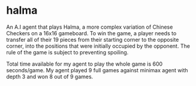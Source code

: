 # halma

An A.I agent that plays Halma, a more complex variation of Chinese Checkers on a 16x16 gameboard. To win the game, a player needs to transfer all of their 19 pieces from their starting corner to the opposite corner, into the positions that were initially occupied by the opponent. The rule of the game is subject to preventing spoiling. 

Total time available for my agent to play the whole game is 600 seconds/game. My agent played 9 full games against minimax agent with depth 3 and won 8 out of 9 games.
